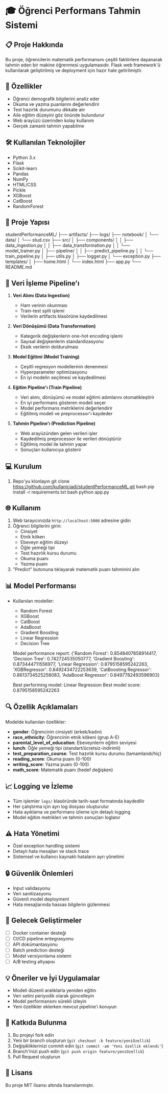 # 🎓 Öğrenci Performans Tahmin Sistemi

## 📋 Proje Hakkında
Bu proje, öğrencilerin matematik performansını çeşitli faktörlere dayanarak tahmin eden bir makine öğrenmesi uygulamasıdır. Flask web framework'ü kullanılarak geliştirilmiş ve deployment için hazır hale getirilmiştir.

## 🎯 Özellikler
- Öğrenci demografik bilgilerini analiz eder
- Okuma ve yazma puanlarını değerlendirir
- Test hazırlık durumunu dikkate alır
- Aile eğitim düzeyini göz önünde bulundurur
- Web arayüzü üzerinden kolay kullanım
- Gerçek zamanlı tahmin yapabilme

## 🛠️ Kullanılan Teknolojiler
- Python 3.x
- Flask
- Scikit-learn
- Pandas
- NumPy
- HTML/CSS
- Pickle
- XGBoost
- CatBoost
- RandomForest

## 📁 Proje Yapısı 
studentPerformanceML/
├── artifacts/
├── logs/
├── notebook/
│ └── data/
│ └── stud.csv
├── src/
│ ├── components/
│ │ ├── data_ingestion.py
│ │ ├── data_transformation.py
│ │ └── model_trainer.py
│ ├── pipeline/
│ │ ├── predict_pipeline.py
│ │ └── train_pipeline.py
│ ├── utils.py
│ ├── logger.py
│ └── exception.py
├── templates/
│ ├── home.html
│ └── index.html
├── app.py
└── README.md


## 🔄 Veri İşleme Pipeline'ı
1. **Veri Alımı (Data Ingestion)**
   - Ham verinin okunması
   - Train-test split işlemi
   - Verilerin artifacts klasörüne kaydedilmesi

2. **Veri Dönüşümü (Data Transformation)**
   - Kategorik değişkenlerin one-hot encoding işlemi
   - Sayısal değişkenlerin standardizasyonu
   - Eksik verilerin doldurulması

3. **Model Eğitimi (Model Training)**
   - Çeşitli regresyon modellerinin denenmesi
   - Hyperparameter optimizasyonu
   - En iyi modelin seçilmesi ve kaydedilmesi

4. **Eğitim Pipeline'ı (Train Pipeline)**
   - Veri alımı, dönüşümü ve model eğitimi adımlarını otomatikleştirir
   - En iyi performans gösteren modeli seçer
   - Model performans metriklerini değerlendirir
   - Eğitilmiş modeli ve preprocessor'ı kaydeder

5. **Tahmin Pipeline'ı (Prediction Pipeline)**
   - Web arayüzünden gelen verileri işler
   - Kaydedilmiş preprocessor ile verileri dönüştürür
   - Eğitilmiş model ile tahmin yapar
   - Sonuçları kullanıcıya gösterir

## 💻 Kurulum
1. Repo'yu klonlayın
git clone https://github.com/kullaniciadi/studentPerformanceML.git
bash
pip install -r requirements.txt
bash
python app.py

## 🌐 Kullanım
1. Web tarayıcınızda `http://localhost:5000` adresine gidin
2. Öğrenci bilgilerini girin:
   - Cinsiyet
   - Etnik köken
   - Ebeveyn eğitim düzeyi
   - Öğle yemeği tipi
   - Test hazırlık kursu durumu
   - Okuma puanı
   - Yazma puanı
3. "Predict" butonuna tıklayarak matematik puanı tahminini alın

## 📊 Model Performansı
- Kullanılan modeller:
  - Random Forest
  - XGBoost
  - CatBoost
  - AdaBoost
  - Gradient Boosting
  - Linear Regression
  - Decision Tree

  Model performance report: {'Random Forest': 0.8548407858914417,
   'Decision Tree': 0.742724535050777, 'Gradient Boosting': 0.873444711556977,
   'Linear Regression': 0.8795158595242263, 'XGBRegressor': 0.8492434722253639,
   'CatBoosting Regressor': 0.8613734525258083, 'AdaBoost Regressor': 0.8497782493596903}
  
  Best performing model: Linear Regression
  Best model score: 0.8795158595242263

## 🔍 Özellik Açıklamaları
Modelde kullanılan özellikler:
- **gender**: Öğrencinin cinsiyeti (erkek/kadın)
- **race_ethnicity**: Öğrencinin etnik kökeni (grup A-E)
- **parental_level_of_education**: Ebeveynlerin eğitim seviyesi
- **lunch**: Öğle yemeği tipi (standart/ücretsiz-indirimli)
- **test_preparation_course**: Test hazırlık kursu durumu (tamamlandı/hiç)
- **reading_score**: Okuma puanı (0-100)
- **writing_score**: Yazma puanı (0-100)
- **math_score**: Matematik puanı (hedef değişken)

## 📈 Logging ve İzleme
- Tüm işlemler `logs/` klasöründe tarih-saat formatında kaydedilir
- Her çalıştırma için ayrı log dosyası oluşturulur
- Hata ayıklama ve performans izleme için detaylı logging
- Model eğitim metrikleri ve tahmin sonuçları loglanır

## ⚠️ Hata Yönetimi
- Özel exception handling sistemi
- Detaylı hata mesajları ve stack trace
- Sistemsel ve kullanıcı kaynaklı hataların ayrı yönetimi

## 🔒 Güvenlik Önlemleri
- Input validasyonu
- Veri sanitizasyonu
- Güvenli model deployment
- Hata mesajlarında hassas bilgilerin gizlenmesi

## 🚀 Gelecek Geliştirmeler
- [ ] Docker container desteği
- [ ] CI/CD pipeline entegrasyonu
- [ ] API dokümantasyonu
- [ ] Batch prediction desteği
- [ ] Model versiyonlama sistemi
- [ ] A/B testing altyapısı

## 💡 Öneriler ve İyi Uygulamalar
- Modeli düzenli aralıklarla yeniden eğitin
- Veri setini periyodik olarak güncelleyin
- Model performansını sürekli izleyin
- Yeni özellikler eklerken mevcut pipeline'ı koruyun

## 🤝 Katkıda Bulunma
1. Bu projeyi fork edin
2. Yeni bir branch oluşturun (`git checkout -b feature/yeniOzellik`)
3. Değişikliklerinizi commit edin (`git commit -am 'Yeni özellik eklendi'`)
4. Branch'inizi push edin (`git push origin feature/yeniOzellik`)
5. Pull Request oluşturun

## 📝 Lisans
Bu proje MIT lisansı altında lisanslanmıştır.